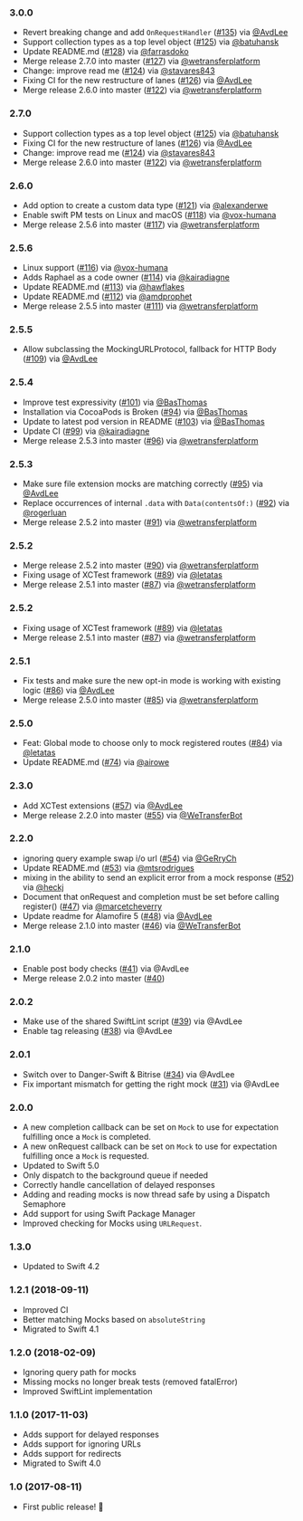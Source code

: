### 3.0.0
- Revert breaking change and add `OnRequestHandler` ([#135](https://github.com/WeTransfer/Mocker/pull/135)) via [@AvdLee](https://github.com/AvdLee)
- Support collection types as a top level object ([#125](https://github.com/WeTransfer/Mocker/pull/125)) via [@batuhansk](https://github.com/batuhansk)
- Update README.md ([#128](https://github.com/WeTransfer/Mocker/pull/128)) via [@farrasdoko](https://github.com/farrasdoko)
- Merge release 2.7.0 into master ([#127](https://github.com/WeTransfer/Mocker/pull/127)) via [@wetransferplatform](https://github.com/wetransferplatform)
- Change: improve read me ([#124](https://github.com/WeTransfer/Mocker/pull/124)) via [@stavares843](https://github.com/stavares843)
- Fixing CI for the new restructure of lanes ([#126](https://github.com/WeTransfer/Mocker/pull/126)) via [@AvdLee](https://github.com/AvdLee)
- Merge release 2.6.0 into master ([#122](https://github.com/WeTransfer/Mocker/pull/122)) via [@wetransferplatform](https://github.com/wetransferplatform)

### 2.7.0
- Support collection types as a top level object ([#125](https://github.com/WeTransfer/Mocker/pull/125)) via [@batuhansk](https://github.com/batuhansk)
- Fixing CI for the new restructure of lanes ([#126](https://github.com/WeTransfer/Mocker/pull/126)) via [@AvdLee](https://github.com/AvdLee)
- Change: improve read me ([#124](https://github.com/WeTransfer/Mocker/pull/124)) via [@stavares843](https://github.com/stavares843)
- Merge release 2.6.0 into master ([#122](https://github.com/WeTransfer/Mocker/pull/122)) via [@wetransferplatform](https://github.com/wetransferplatform)

### 2.6.0
- Add option to create a custom data type ([#121](https://github.com/WeTransfer/Mocker/pull/121)) via [@alexanderwe](https://github.com/alexanderwe)
- Enable swift PM tests on Linux and macOS ([#118](https://github.com/WeTransfer/Mocker/pull/118)) via [@vox-humana](https://github.com/vox-humana)
- Merge release 2.5.6 into master ([#117](https://github.com/WeTransfer/Mocker/pull/117)) via [@wetransferplatform](https://github.com/wetransferplatform)

### 2.5.6
- Linux support ([#116](https://github.com/WeTransfer/Mocker/pull/116)) via [@vox-humana](https://github.com/vox-humana)
- Adds Raphael as a code owner ([#114](https://github.com/WeTransfer/Mocker/pull/114)) via [@kairadiagne](https://github.com/kairadiagne)
- Update README.md ([#113](https://github.com/WeTransfer/Mocker/pull/113)) via [@hawflakes](https://github.com/hawflakes)
- Update README.md ([#112](https://github.com/WeTransfer/Mocker/pull/112)) via [@amdprophet](https://github.com/amdprophet)
- Merge release 2.5.5 into master ([#111](https://github.com/WeTransfer/Mocker/pull/111)) via [@wetransferplatform](https://github.com/wetransferplatform)

### 2.5.5
- Allow subclassing the MockingURLProtocol, fallback for HTTP Body ([#109](https://github.com/WeTransfer/Mocker/pull/109)) via [@AvdLee](https://github.com/AvdLee)

### 2.5.4
- Improve test expressivity ([#101](https://github.com/WeTransfer/Mocker/pull/101)) via [@BasThomas](https://github.com/BasThomas)
- Installation via CocoaPods is Broken ([#94](https://github.com/WeTransfer/Mocker/issues/94)) via [@BasThomas](https://github.com/BasThomas)
- Update to latest pod version in README ([#103](https://github.com/WeTransfer/Mocker/pull/103)) via [@BasThomas](https://github.com/BasThomas)
- Update CI ([#99](https://github.com/WeTransfer/Mocker/pull/99)) via [@kairadiagne](https://github.com/kairadiagne)
- Merge release 2.5.3 into master ([#96](https://github.com/WeTransfer/Mocker/pull/96)) via [@wetransferplatform](https://github.com/wetransferplatform)

### 2.5.3
- Make sure file extension mocks are matching correctly ([#95](https://github.com/WeTransfer/Mocker/pull/95)) via [@AvdLee](https://github.com/AvdLee)
- Replace occurrences of internal `.data` with `Data(contentsOf:)` ([#92](https://github.com/WeTransfer/Mocker/pull/92)) via [@rogerluan](https://github.com/rogerluan)
- Merge release 2.5.2 into master ([#91](https://github.com/WeTransfer/Mocker/pull/91)) via [@wetransferplatform](https://github.com/wetransferplatform)

### 2.5.2
- Merge release 2.5.2 into master ([#90](https://github.com/WeTransfer/Mocker/pull/90)) via [@wetransferplatform](https://github.com/wetransferplatform)
- Fixing usage of XCTest framework ([#89](https://github.com/WeTransfer/Mocker/pull/89)) via [@letatas](https://github.com/letatas)
- Merge release 2.5.1 into master ([#87](https://github.com/WeTransfer/Mocker/pull/87)) via [@wetransferplatform](https://github.com/wetransferplatform)

### 2.5.2
- Fixing usage of XCTest framework ([#89](https://github.com/WeTransfer/Mocker/pull/89)) via [@letatas](https://github.com/letatas)
- Merge release 2.5.1 into master ([#87](https://github.com/WeTransfer/Mocker/pull/87)) via [@wetransferplatform](https://github.com/wetransferplatform)

### 2.5.1
- Fix tests and make sure the new opt-in mode is working with existing logic ([#86](https://github.com/WeTransfer/Mocker/pull/86)) via [@AvdLee](https://github.com/AvdLee)
- Merge release 2.5.0 into master ([#85](https://github.com/WeTransfer/Mocker/pull/85)) via [@wetransferplatform](https://github.com/wetransferplatform)

### 2.5.0
- Feat: Global mode to choose only to mock registered routes ([#84](https://github.com/WeTransfer/Mocker/pull/84)) via [@letatas](https://github.com/letatas)
- Update README.md ([#74](https://github.com/WeTransfer/Mocker/pull/74)) via [@airowe](https://github.com/airowe)

### 2.3.0
- Add XCTest extensions ([#57](https://github.com/WeTransfer/Mocker/pull/57)) via [@AvdLee](https://github.com/AvdLee)
- Merge release 2.2.0 into master ([#55](https://github.com/WeTransfer/Mocker/pull/55)) via [@WeTransferBot](https://github.com/WeTransferBot)

### 2.2.0
- ignoring query example swap i/o url ([#54](https://github.com/WeTransfer/Mocker/pull/54)) via [@GeRryCh](https://github.com/GeRryCh)
- Update README.md ([#53](https://github.com/WeTransfer/Mocker/pull/53)) via [@mtsrodrigues](https://github.com/mtsrodrigues)
- mixing in the ability to send an explicit error from a mock response ([#52](https://github.com/WeTransfer/Mocker/pull/52)) via [@heckj](https://github.com/heckj)
- Document that onRequest and completion must be set before calling register() ([#47](https://github.com/WeTransfer/Mocker/pull/47)) via [@marcetcheverry](https://github.com/marcetcheverry)
- Update readme for Alamofire 5 ([#48](https://github.com/WeTransfer/Mocker/pull/48)) via [@AvdLee](https://github.com/AvdLee)
- Merge release 2.1.0 into master ([#46](https://github.com/WeTransfer/Mocker/pull/46)) via [@WeTransferBot](https://github.com/WeTransferBot)

### 2.1.0
- Enable post body checks ([#41](https://github.com/WeTransfer/Mocker/pull/41)) via @AvdLee
- Merge release 2.0.2 into master ([#40](https://github.com/WeTransfer/Mocker/pull/40))

### 2.0.2

- Make use of the shared SwiftLint script ([#39](https://github.com/WeTransfer/Mocker/pull/39)) via @AvdLee
- Enable tag releasing ([#38](https://github.com/WeTransfer/Mocker/pull/38)) via @AvdLee

### 2.0.1

- Switch over to Danger-Swift & Bitrise ([#34](https://github.com/WeTransfer/Mocker/pull/34)) via @AvdLee
- Fix important mismatch for getting the right mock ([#31](https://github.com/WeTransfer/Mocker/pull/31)) via @AvdLee

### 2.0.0
- A new completion callback can be set on `Mock` to use for expectation fulfilling once a `Mock` is completed.
- A new onRequest callback can be set on `Mock` to use for expectation fulfilling once a `Mock` is requested.
- Updated to Swift 5.0
- Only dispatch to the background queue if needed
- Correctly handle cancellation of delayed responses
- Adding and reading mocks is now thread safe by using a Dispatch Semaphore
- Add support for using Swift Package Manager
- Improved checking for Mocks using `URLRequest`.

### 1.3.0
- Updated to Swift 4.2

### 1.2.1 (2018-09-11)
- Improved CI
- Better matching Mocks based on `absoluteString`
- Migrated to Swift 4.1

### 1.2.0 (2018-02-09)
- Ignoring query path for mocks
- Missing mocks no longer break tests (removed fatalError)
- Improved SwiftLint implementation

### 1.1.0 (2017-11-03)
- Adds support for delayed responses
- Adds support for ignoring URLs
- Adds support for redirects
- Migrated to Swift 4.0

### 1.0 (2017-08-11)

- First public release! 🎉

